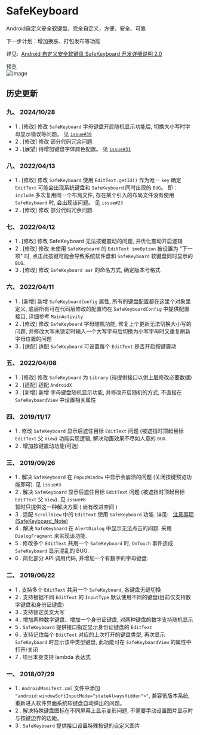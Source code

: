 # **SafeKeyboard**
Android自定义安全软键盘，完全自定义，方便、安全、可靠

下一步计划：增加换肤、打包发布等功能

详见:  [Android 自定义安全软键盘 SafeKeyboard 开发详细说明 2.0](https://github.com/SValence/SafeKeyboard/wiki/SafeKeyboard-2.0)

预览<br>
![image](explain_files/SafeKeyboard_preview_1.5x.gif)

## **历史更新**

### 九、 2024/10/28
* 1 . [修改] 修改 `SafeKeyboard` 字母键盘开启随机显示功能后, 切换大小写时字母显示错误等问题。 见 [`issue#30`](https://github.com/SValence/SafeKeyboard/issues/30)
* 2 . [修改] 修改 部分代码冗余问题.
* 3 . [展望] 待增加键盘字体颜色配置。 见 [`issue#31`](https://github.com/SValence/SafeKeyboard/issues/31)

### 八、 2022/04/13
* 1 . [修改] 修改 `SafeKeyboard` 使用 `EditText.getId()` 作为唯一 `key` 确定 `EditText` 可能会出现系统键盘和 `SafeKeyboard` 同时出现的 `BUG`。
             即： `include` 多次复用同一个布局文件, 存在某个引入的布局文件没有使用 `SafeKeyboard` 时, 会出现该问题。 见 `issue#23`
* 2 . [修改] 修改 部分代码冗余问题.

### 七、 2022/04/12
* 1 . [修改] 修改 SafeKeyboard 无法按键震动的问题, 并优化震动开启逻辑
* 2 . [修改] 修改 未使用 `SafeKeyboard` 的 `EditText imeOption` 被设置为 "下一项" 时, 点击此按键可能会导致系统软件盘和 `SafeKeyboard` 软键盘同时显示的 `BUG`.
* 3 . [修改] 修改 `SafeKeyboard aar` 的命名方式, 确定版本号格式

### 六、 2022/04/11
* 1 . [新增] 新增 `SafeKeyboardConfig` 属性, 所有的键盘配置都在这里个对象里定义, 底层所有可在代码层修改的配置均在 `SafeKeyboardConfig` 中提供配置接口, 详细参考 `MainActivity`
* 2 . [修改] 修改 `SafeKeyboard` 字母随机功能, 修复上个更新无法切换大小写的问题, 并修改大写未锁定时输入一个大写字母后切换为小写字母时又重复刷新字母位置的问题
* 3 . [适配] 适配 `SafeKeyboard` 可设置每个 `EditText` 是否开启按键震动

### 五、 2022/04/08
* 1 . [修改] 修改 `SafeKeyboard` 为 `Library` (待提供接口以供上层修改必要数据)
* 2 . [适配] 适配 `AndroidX`
* 3 . [新增] 新增 字母键盘随机显示功能, 并修改开启随机的方式, 不直接在 `SafeKeyboardView` 中设置相关属性


### 四、 2019/11/17
* 1 . 修改 `SafeKeyboard` 显示后遮住目标 `EditText` 问题 (被遮挡时顶起目标 `EditText` 父 `View`) 功能实现逻辑, 解决动画效果不尽如人意的 `BUG`.
* 2 . 增加按键震动功能(可选)


### 三、 2019/09/26
* 1 . 解决 `SafeKeyboard` 在 `PopupWindow` 中显示会崩溃的问题 (关闭按键预览功能即可). 见 `issue#3`
* 2 . 解决 `SafeKeyboard` 显示后遮住目标 `EditText` 问题 (被遮挡时顶起目标 `EditText` 父 `View`). 见 `issue#8`
  <br>暂时只提供这一种解决方案 ( 尚有改进空间 )
* 3 . 适配 `ScrollView` 中的 `EditText` 使用 `SafeKeyboard` 功能. 详见: &nbsp;&nbsp;[注意事项 (SafeKeyboard_Note)](https://github.com/SValence/SafeKeyboard/wiki/Attention-Note)
* 4 . 解决 `SafeKeyboard` 在 `AlertDialog` 中显示无法点击的问题. 采用 `DialogFragment` 来实现该功能.
* 5 . 修改多个 `EditText` 共用一个 `SafeKeyboard` 时, `OnTouch` 事件造成 `SafeKeyboard` 显示混乱的 BUG.
* 6 . 简化部分 API 调用代码, 并增加一个有数字的字母键盘.


### 二、 2019/06/22
* 1 . 支持多个 `EditText` 共用一个 `SafeKeyboard`, 各键盘无缝切换
* 2 . 支持根据不同 `EditText` 的 `InputType` 默认使用不同的键盘(目前仅支持数字键盘和身份证键盘)
* 3 . 支持锁定英文大写
* 4 . 增加两种数字键盘、增加一个身份证键盘, 对两种键盘的数字支持随机显示
* 5 . `SafeKeyboard` 提供接口指定显示身份证键盘的 `EditText`
* 6 . 支持记住每个 `EditText` 对应的上次打开的键盘类型, 再次显示 `SafeKeyboard` 时显示该中类型键盘, 此功能可在 `SafeKeyboardView` 的属性中 打开/关闭
* 7 . 项目本身支持 lambda 表达式

### 一、 2018/07/29
* 1 . `AndroidManifest.xml` 文件中添加 `"android:windowSoftInputMode="stateAlwaysHidden">"`, 兼容低版本系统, 重新进入软件界面系统软键盘自动弹出的问题。
* 2 . 解决特殊键盘图标在不同屏幕上显示变形问题, 不需要手动设置图片显示时与按键边界的边距。
* 3 . `SafeKeyboard` 提供接口设置特殊按键的自定义图片
